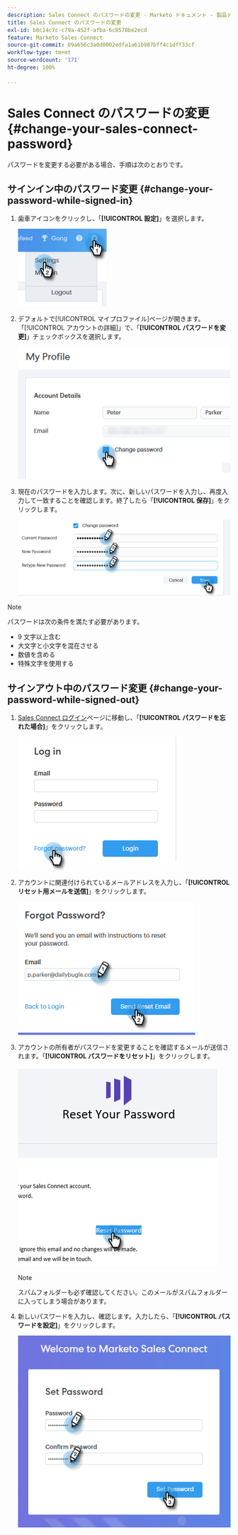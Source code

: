 ```yaml
---
description: Sales Connect のパスワードの変更 - Marketo ドキュメント - 製品ドキュメント
title: Sales Connect のパスワードの変更
exl-id: b8c14c7c-c79a-452f-afba-6c8578be2ecd
feature: Marketo Sales Connect
source-git-commit: 09a656c3a0d0002edfa1a61b987bff4c1dff33cf
workflow-type: tm+mt
source-wordcount: '171'
ht-degree: 100%

---
```


# Sales Connect のパスワードの変更 {#change-your-sales-connect-password}

パスワードを変更する必要がある場合、手順は次のとおりです。

## サインイン中のパスワード変更 {#change-your-password-while-signed-in}

1. 歯車アイコンをクリックし、「**[!UICONTROL 設定]**」を選択します。

   ![](assets/change-your-sales-connect-password-1.png)

1. デフォルトで[!UICONTROL マイプロファイル]ページが開きます。「[!UICONTROL アカウントの詳細]」で、「**[!UICONTROL パスワードを変更]**」チェックボックスを選択します。

   ![](assets/change-your-sales-connect-password-2.png)

1. 現在のパスワードを入力します。次に、新しいパスワードを入力し、再度入力して一致することを確認します。終了したら「**[!UICONTROL 保存]**」をクリックします。

   ![](assets/change-your-sales-connect-password-3.png)

>[!NOTE]
>
>パスワードは次の条件を満たす必要があります。
>
>* 9 文字以上含む
>* 大文字と小文字を混在させる
>* 数値を含める
>* 特殊文字を使用する

## サインアウト中のパスワード変更 {#change-your-password-while-signed-out}

1. [Sales Connect ログイン](https://toutapp.com/login)ページに移動し、「**[!UICONTROL パスワードを忘れた場合]**」をクリックします。

   ![](assets/change-your-sales-connect-password-4.png)

1. アカウントに関連付けられているメールアドレスを入力し、「**[!UICONTROL リセット用メールを送信]**」をクリックします。

   ![](assets/change-your-sales-connect-password-5.png)

1. アカウントの所有者がパスワードを変更することを確認するメールが送信されます。「**[!UICONTROL パスワードをリセット]**」をクリックします。

   ![](assets/change-your-sales-connect-password-6.png)

   >[!NOTE]
   >
   >スパムフォルダーも必ず確認してください。このメールがスパムフォルダーに入ってしまう場合があります。

1. 新しいパスワードを入力し、確認します。入力したら、「**[!UICONTROL パスワードを設定]**」をクリックします。

   ![](assets/change-your-sales-connect-password-7.png)
